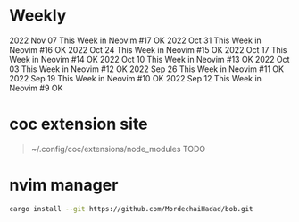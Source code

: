 # Weekly

2022 Nov 07
This Week in Neovim #17 OK
2022 Oct 31
This Week in Neovim #16 OK
2022 Oct 24
This Week in Neovim #15 OK
2022 Oct 17
This Week in Neovim #14 OK
2022 Oct 10
This Week in Neovim #13 OK
2022 Oct 03
This Week in Neovim #12 OK
2022 Sep 26
This Week in Neovim #11 OK
2022 Sep 19
This Week in Neovim #10 OK
2022 Sep 12
This Week in Neovim #9 OK

# coc extension site

> ~/.config/coc/extensions/node_modules
> TODO

# nvim manager

```sh
cargo install --git https://github.com/MordechaiHadad/bob.git
```
